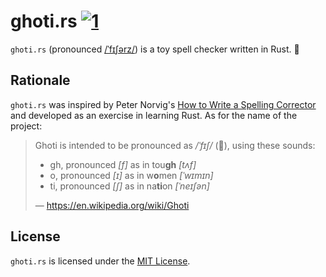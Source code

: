 # ghoti.rs [![1]][2]

`ghoti.rs` (pronounced [/ˈfɪʃərz/]) is a toy spell checker written in Rust. :fishing_pole_and_fish:


## Rationale

`ghoti.rs` was inspired by Peter Norvig's [How to Write a Spelling Corrector]
and developed as an exercise in learning Rust. As for the name of the project:

> Ghoti is intended to be pronounced as */ˈfɪʃ/* (:tropical_fish:), using these sounds:
> - gh, pronounced *[f]* as in tou**gh** *[tʌf]*
> - o, pronounced *[ɪ]* as in w**o**men *[ˈwɪmɪn]*
> - ti, pronounced *[ʃ]* as in na**ti**on *[ˈneɪʃən]*
>
> — https://en.wikipedia.org/wiki/Ghoti


## License

`ghoti.rs` is licensed under the [MIT License].


[1]: https://travis-ci.org/iKevinY/ghoti.rs.svg "Build Status"
[2]: https://travis-ci.org/iKevinY/ghoti.rs

[/ˈfɪʃərz/]: https://en.wikipedia.org/wiki/Fishermen
[How to Write a Spelling Corrector]: http://norvig.com/spell-correct.html
[MIT License]: https://github.com/iKevinY/ghoti.rs/blob/master/LICENSE
